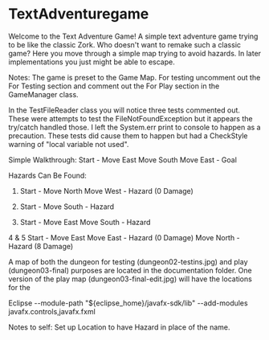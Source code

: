 # TextAdventuregame

Welcome to the Text Adventure Game!
A simple text adventure game trying to be like the classic Zork. Who doesn't want to remake such a classic game? Here you move through a simple map trying to avoid hazards. In later implementations you just might be able to escape.

Notes:
The game is preset to the Game Map. For testing uncomment out the For Testing section and comment out the For Play section in the GameManager class.

In the TestFileReader class you will notice three tests commented out. These were attempts to test the FileNotFoundException but it appears the try/catch handled those. I left the System.err print to console to happen as a precaution. These tests did cause them to happen but had a CheckStyle warning of "local variable not used".

Simple Walkthrough:
Start - Move East
Move South
Move East - Goal

Hazards Can Be Found:
1. Start - Move North
Move West - Hazard (0 Damage)

2. Start - Move South - Hazard

3. Start - Move East
Move South - Hazard

4 & 5
Start - Move East
Move East - Hazard (0 Damage)
Move North - Hazard (8 Damage)



A map of both the dungeon for testing (dungeon02-testins.jpg) and play (dungeon03-final) purposes are located in the documentation folder. One version of the play map (dungeon03-final-edit.jpg) will have the locations for the 

Eclipse
--module-path "${eclipse_home}/javafx-sdk/lib"
--add-modules javafx.controls,javafx.fxml


Notes to self:
Set up Location to have Hazard in place of the name.

